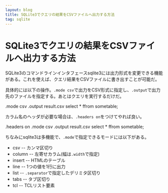 ```yaml
---
layout: blog
title: SQLite3でクエリの結果をCSVファイルへ出力する方法
tag: sqlite
---
```


# SQLite3でクエリの結果をCSVファイルへ出力する方法

SQLite3のコマンドラインインタフェースsqlite3には出力形式を変更できる機能がある。これを使えば、クエリ結果をCSVファイルに書き出すことが可能だ。

具体的には以下の操作。`.mode csv`で出力をCSV形式に指定し、`.output`で出力先のファイルを指定する。あとはクエリを実行するだけだ。

.mode csv
.output result.csv
select * ffrom sometable;

カラム名のヘッダが必要な場合は、`.headers on`をつけてやれば良い。

.headers on
.mode csv
.output result.csv
select * ffrom sometable;

ちなみにsqlite3は多機能で、`.mode`で指定できるモードには以下がある。

- csv -- カンマ区切り
- column -- 左寄せカラム(幅は`.width`で指定)
- insert -- HTMLのテーブル
- line -- 1つの値を1行に出力
- list -- `.separator`で指定したデリミタ区切り
- tabs -- タブ区切り
- tcl -- TCLリスト要素
